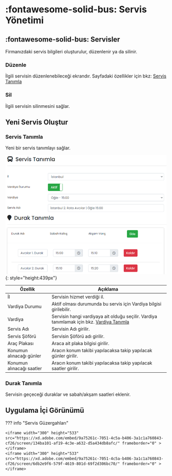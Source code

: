 # :fontawesome-solid-bus: Servis Yönetimi

## :fontawesome-solid-bus: Servisler

Firmanızdaki servis bilgileri oluşturulur, düzenlenir ya da silinir.

### Düzenle

İlgili servisin düzenlenebileceği ekrandır. Sayfadaki özellikler için bkz: [Servis Tanımla](#servis-tanimla)

### Sil

İlgili servisin silinmesini sağlar.

## Yeni Servis Oluştur

### <a name="servis-tanimla"></a>Servis Tanımla

Yeni bir servis tanımlayı sağlar.

![](./images/servisTanimla.png){: style="height:439px"}

| Özellik        | Açıklama                                                     |
| -------------- | ------------------------------------------------------------ |
| İl             | Servisin hizmet verdiği il.                                  |
| Vardiya Durumu | Aktif olması durumunda bu servis için Vardiya bilgisi girilebilir. |
| Vardiya        | Servisin hangi vardiyaya ait olduğu seçilir. Vardiya tanımlamak için bkz. [Vardiya Tanımla](/yardim/anasayfa/servis-yonetimi/vardiyalar/#vardiya-tanmla) |
| Servis Adı     | Servisin Adı girilir.                                                         |
| Servis Şöförü  | Servisin Şöförü adı girilir.                                                        |
| Araç Plakası   | Araca ait plaka bilgisi girilir.                          |
| Konumun alınacağı günler   | Aracın konum takibi yapılacaksa takip yapılacak günler girilir.                      |
| Konumun alınacağı saatler  | Aracın konum takibi yapılacaksa takip yapılacak saatler girilir.                    |



### Durak Tanımla

Servisin geçeceği duraklar ve sabah/akşam saatleri eklenir.

## Uygulama İçi Görünümü

??? info "Servis Güzergahları"

    <iframe width="300" height="533" src="https://xd.adobe.com/embed/9a75261c-7051-4c5a-b406-3a1c1a760843-cf26/screen/134ba101-af19-4c3e-a632-d5a434db8afc/" frameborder="0" ></iframe>
    <iframe width="300" height="533" src="https://xd.adobe.com/embed/9a75261c-7051-4c5a-b406-3a1c1a760843-cf26/screen/6db2e9f6-579f-4619-801d-69f2d306bc70/" frameborder="0" ></iframe>
